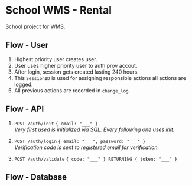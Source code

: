 # School WMS - Rental
School project for WMS.

## Flow - User

1. Highest priority user creates user. 
2. User uses higher priority user to auth prov accout. 
3. After login, session gets created lasting 240 hours. 
4. This ```SessionID``` is used for assigning responsible actions all actions are logged. 
5. All previous actions are recorded in ```change_log```. 

## Flow - API

1. ```POST /auth/init``` ```{ email: "___" }```
    <br>*Very first used is initialized via SQL. Every following one uses init.*

2. ```POST /auth/login``` ```{ email: "___", password: "___" }```
    <br>*Verification code is sent to registered email for verification.*

3. ```POST /auth/validate``` ```{ code: "___" } RETURNING { token: "___" }```

## Flow - Database
